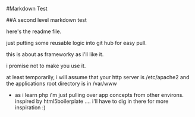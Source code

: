 #Markdown Test

##A second level markdown test

here's the readme file.

just putting some reusable logic into git hub for easy pull.

this is about as frameworky as i'll like it.

i promise not to make you use it.

at least temporarily, i will assume that your http server is /etc/apache2 and the applications root directory is in /var/www

* as i learn php i'm just pulling over app concepts from other environs. inspired by html5boilerplate .... i'll have to dig in there for more inspiration :)